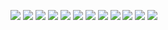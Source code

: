 ![](/images/Report-01.svg)
![](/images/Report-02.svg)
![](/images/Report-03.svg)
![](/images/Report-04.svg)
![](/images/Report-05.svg)
![](/images/Report-06.svg)
![](/images/Report-07.svg)
![](/images/Report-08.svg)
![](/images/Report-09.svg)
![](/images/Report-10.svg)
![](/images/Report-11.svg)
![](/images/Report-12.svg)
